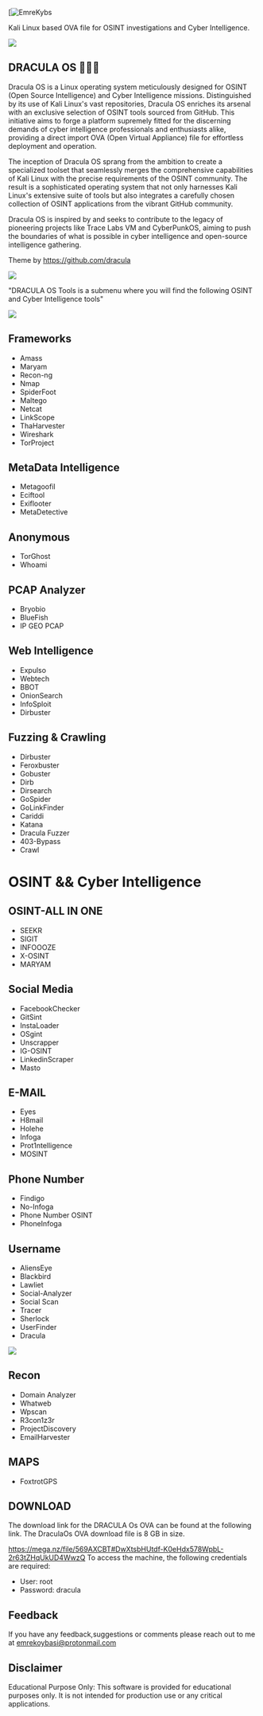 [![EmreKybs](https://img.shields.io/badge/MadeBy-Emrekybs-purple) 

Kali Linux based OVA file for OSINT investigations and Cyber Intelligence.

<img src="https://github.com/emrekybs/DraculaOS-/blob/main/7.png">

## DRACULA OS 🧛🏻‍♀️ 
Dracula OS is a Linux operating system meticulously designed for OSINT (Open Source Intelligence) and Cyber ​​Intelligence missions.
Distinguished by its use of Kali Linux's vast repositories, Dracula OS enriches its arsenal with an exclusive selection of OSINT tools sourced from GitHub. 
This initiative aims to forge a platform supremely fitted for the discerning demands of cyber intelligence professionals and enthusiasts alike, providing a direct import OVA (Open Virtual Appliance) file for effortless deployment and operation.

The inception of Dracula OS sprang from the ambition to create a specialized toolset that seamlessly merges the comprehensive capabilities of Kali Linux with the precise requirements of the OSINT community. 
The result is a sophisticated operating system that not only harnesses Kali Linux's extensive suite of tools but also integrates a carefully chosen collection of OSINT applications from the vibrant GitHub community.

Dracula OS is inspired by and seeks to contribute to the legacy of pioneering projects like Trace Labs VM and CyberPunkOS, aiming to push the boundaries of what is possible in cyber intelligence and open-source intelligence gathering.

Theme by https://github.com/dracula

<img src="https://github.com/emrekybs/DraculaOS-/blob/main/fuzzer.png">


"DRACULA OS Tools is a submenu where you will find the following OSINT and Cyber Intelligence tools"

<img src="https://github.com/emrekybs/DraculaOS-/blob/main/dracula.png">


## Frameworks
* Amass
* Maryam
* Recon-ng
* Nmap
* SpiderFoot
* Maltego
* Netcat
* LinkScope
* ThaHarvester
* Wireshark
* TorProject

## MetaData Intelligence
* Metagoofil
* Eciftool
* Exiflooter
* MetaDetective

## Anonymous
* TorGhost
* Whoami

## PCAP Analyzer
* Bryobio
* BlueFish
* IP GEO PCAP

## Web Intelligence 
* Expulso
* Webtech
* BBOT
* OnionSearch
* InfoSploit
* Dirbuster 

## Fuzzing & Crawling
* Dirbuster
* Feroxbuster
* Gobuster
* Dirb
* Dirsearch
* GoSpider
* GoLinkFinder
* Cariddi
* Katana
* Dracula Fuzzer
* 403-Bypass
* Crawl

# OSINT && Cyber Intelligence
## OSINT-ALL IN ONE
* SEEKR
* SIGIT
* INFOOOZE
* X-OSINT
* MARYAM

## Social Media
* FacebookChecker
* GitSint
* InstaLoader
* OSgint
* Unscrapper
* IG-OSINT
* LinkedinScraper
* Masto

## E-MAIL
* Eyes
* H8mail
* Holehe
* Infoga
* Prot1ntelligence
* MOSINT

## Phone Number
* Findigo
* No-Infoga
* Phone Number OSINT
* PhoneInfoga

## Username
* AliensEye
* Blackbird
* Lawliet
* Social-Analyzer
* Social Scan
* Tracer
* Sherlock
* UserFinder
* Dracula

<img src="https://github.com/emrekybs/DraculaOS-/blob/main/4.png">

## Recon
* Domain Analyzer
* Whatweb
* Wpscan
* R3con1z3r
* ProjectDiscovery 
* EmailHarvester

## MAPS
* FoxtrotGPS

## DOWNLOAD
The download link for the DRACULA Os OVA can be found at the following link.
The DraculaOs OVA download file is 8 GB in size.

https://mega.nz/file/569AXCBT#DwXtsbHUtdf-K0eHdx578WpbL-2r63tZHqUkUD4WwzQ
To access the machine, the following credentials are required:

* User: root
* Password: dracula


## Feedback
If you have any feedback,suggestions or comments please reach out to me at emrekoybasi@protonmail.com

## Disclaimer
Educational Purpose Only: This software is provided for educational purposes only. It is not intended for production use or any critical applications.








